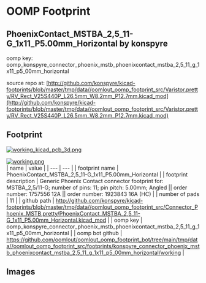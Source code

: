 # OOMP Footprint  
## PhoenixContact_MSTBA_2,5_11-G_1x11_P5.00mm_Horizontal  by konspyre  
  
oomp key: oomp_konspyre_connector_phoenix_mstb_phoenixcontact_mstba_2,5_11_g_1x11_p5_00mm_horizontal  
  
source repo at: [http://github.com/konspyre/kicad-footprints/blob/master/tmp/data//oomlout_oomp_footprint_src/Varistor.pretty/RV_Rect_V25S440P_L26.5mm_W8.2mm_P12.7mm.kicad_mod](http://github.com/konspyre/kicad-footprints/blob/master/tmp/data//oomlout_oomp_footprint_src/Varistor.pretty/RV_Rect_V25S440P_L26.5mm_W8.2mm_P12.7mm.kicad_mod)  
## Footprint  
  
[![working_kicad_pcb_3d.png](working_kicad_pcb_3d_600.png)](working_kicad_pcb_3d.png)  
  
[![working.png](working_600.png)](working.png)  
| name | value | 
| --- | --- | 
| footprint name | PhoenixContact_MSTBA_2,5_11-G_1x11_P5.00mm_Horizontal | 
| footprint description | Generic Phoenix Contact connector footprint for: MSTBA_2,5/11-G; number of pins: 11; pin pitch: 5.00mm; Angled || order number: 1757556 12A || order number: 1923843 16A (HC) | 
| number of pads | 11 | 
| github path | http://github.com/konspyre/kicad-footprints/blob/master/tmp/data//oomlout_oomp_footprint_src/Connector_Phoenix_MSTB.pretty/PhoenixContact_MSTBA_2,5_11-G_1x11_P5.00mm_Horizontal.kicad_mod | 
| oomp key | oomp_konspyre_connector_phoenix_mstb_phoenixcontact_mstba_2,5_11_g_1x11_p5_00mm_horizontal | 
| oomp bot github | https://github.com/oomlout/oomlout_oomp_footprint_bot/tree/main/tmp/data//oomlout_oomp_footprint_src/footprints/konspyre_connector_phoenix_mstb_phoenixcontact_mstba_2,5_11_g_1x11_p5_00mm_horizontal/working | 
## Images  
